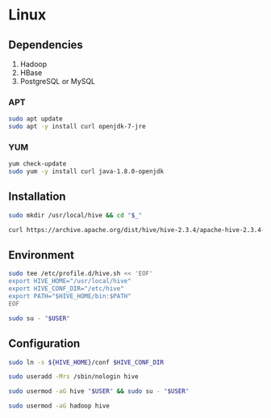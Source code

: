 # Linux

## Dependencies

1. Hadoop
2. HBase
3. PostgreSQL or MySQL

### APT

```sh
sudo apt update
sudo apt -y install curl openjdk-7-jre
```

### YUM

```sh
yum check-update
sudo yum -y install curl java-1.8.0-openjdk
```

## Installation

```sh
sudo mkdir /usr/local/hive && cd "$_"
```

```sh
curl https://archive.apache.org/dist/hive/hive-2.3.4/apache-hive-2.3.4-bin.tar.gz | sudo tar -xz --strip-components 1
```

## Environment

```sh
sudo tee /etc/profile.d/hive.sh << 'EOF'
export HIVE_HOME="/usr/local/hive"
export HIVE_CONF_DIR="/etc/hive"
export PATH="$HIVE_HOME/bin:$PATH"
EOF
```

```sh
sudo su - "$USER"
```

## Configuration

```sh
sudo ln -s ${HIVE_HOME}/conf $HIVE_CONF_DIR
```

```sh
sudo useradd -Mrs /sbin/nologin hive
```

```sh
sudo usermod -aG hive "$USER" && sudo su - "$USER"
```

```sh
sudo usermod -aG hadoop hive
```
